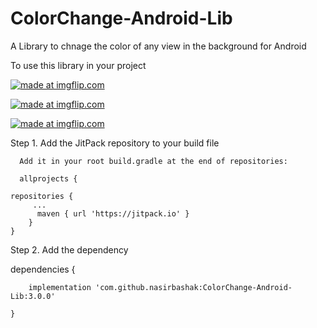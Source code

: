 # ColorChange-Android-Lib
A Library to chnage the color of any view in the background for Android

To use this library in your project

<a href="https://imgflip.com/gif/2dzx9y"><img src="https://i.imgflip.com/2dzx9y.gif" title="made at imgflip.com"/></a>

<a href="https://imgflip.com/gif/2dzxr4"><img src="https://i.imgflip.com/2dzxr4.gif" title="made at imgflip.com"/></a>

<a href="https://imgflip.com/gif/2dzxcf"><img src="https://i.imgflip.com/2dzxcf.gif" title="made at imgflip.com"/></a>

Step 1. Add the JitPack repository to your build file

      Add it in your root build.gradle at the end of repositories:
      
      allprojects {
	
	repositories {
	     ...
 	      maven { url 'https://jitpack.io' }
		}
	}
  
Step 2. Add the dependency 
  
  dependencies {

		implementation 'com.github.nasirbashak:ColorChange-Android-Lib:3.0.0'

	}
